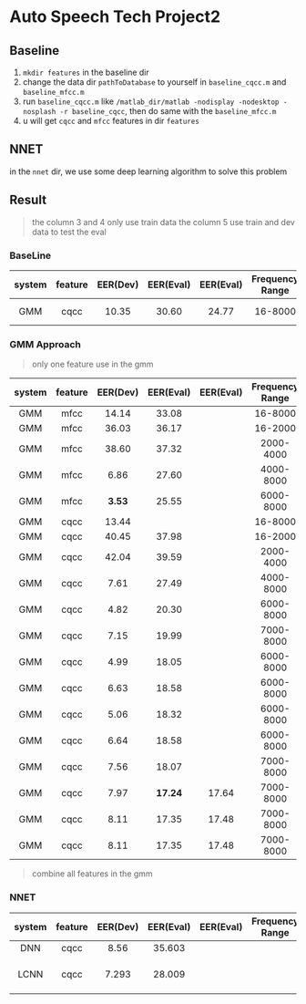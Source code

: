 # Auto Speech Tech Project2

## Baseline

1. `mkdir features` in the baseline dir
2. change the data dir `pathToDatabase` to yourself in `baseline_cqcc.m` and `baseline_mfcc.m`
3. run `baseline_cqcc.m` like `/matlab_dir/matlab -nodisplay -nodesktop -nosplash -r baseline_cqcc`, then do same with the
  `baseline_mfcc.m`
4. u will get `cqcc` and `mfcc` features in dir `features`

## NNET
in the `nnet` dir, we use some deep learning algorithm to solve this problem



## Result
> the column 3 and 4 only use train data
> the column 5 use train and dev data to test the eval

### BaseLine

|  system  | feature | EER(Dev) | EER(Eval) | EER(Eval) | Frequency Range | B |       Remarks        |
| :------: | :-----: | :------: | :-------: | :-------: | :-------: | :----: | :------------------: |
| GMM | cqcc | 10.35 | 30.60 | 24.77 | 16-8000     | 96  |    Baseline !!!   |

### GMM Approach

> only one feature use in the gmm

|  system  | feature | EER(Dev) | EER(Eval) | EER(Eval) | Frequency Range | B | iter(default 100) |
| :------: | :-----: | :------: | :-------: | :-------: | :-------: | :----: | :------------------: |
| GMM | mfcc | 14.14 | 33.08 |       | 16-8000     | 256 | |
| GMM | mfcc | 36.03 | 36.17 |       | 16-2000     | 256 | |
| GMM | mfcc | 38.60 | 37.32 |       | 2000-4000   | 256 | |
| GMM | mfcc | 6.86  | 27.60 |       | 4000-8000   | 256 | |
| GMM | mfcc | **3.53**  | 25.55 |   | 6000-8000   | 256 | |
| GMM | cqcc | 13.44 |       |       | 16-8000 | 256 | |
| GMM | cqcc | 40.45 | 37.98 |       | 16-2000 | 256 | |
| GMM | cqcc | 42.04 | 39.59 |       | 2000-4000 | 256 | |
| GMM | cqcc | 7.61  | 27.49 |       | 4000-8000 | 256 | |
| GMM | cqcc | 4.82  | 20.30 |       | 6000-8000 | 256 | |
| GMM | cqcc | 7.15  | 19.99 |       | 7000-8000 | 256 | |
| GMM | cqcc | 4.99  | 18.05 |       | 6000-8000 | 512 | |
| GMM | cqcc | 6.63  | 18.58 |       | 6000-8000 | 1024 | |
| GMM | cqcc | 5.06  | 18.32 |       | 6000-8000 | 512 | 200 |
| GMM | cqcc | 6.64  | 18.58 |       | 6000-8000 | 1024 | 200 |
| GMM | cqcc | 7.56  | 18.07 |       | 7000-8000 | 512 | |
| GMM | cqcc | 7.97  | **17.24** | 17.64 | 7000-8000 | 1024 | |
| GMM | cqcc | 8.11  | 17.35 | 17.48 | 7000-8000 | 1024 | 200 |
| GMM | cqcc | 8.11  | 17.35 | 17.48 | 7000-8000 | 1024 | 300 |


> combine all features in the gmm


### NNET

|  system  | feature | EER(Dev) | EER(Eval) | EER(Eval) | Frequency Range | B  |       Remarks         |
| :------: | :-----: | :------: | :-------: | :-------: | :-------: | :----: | :------------------: |
| DNN      | cqcc    | 8.56     |  35.603   |           |                 |    |                       |
| LCNN     | cqcc    | 7.293    |  28.009   |           |                 |    | lr 5e-4 bs 8 wd 1e-2  |



